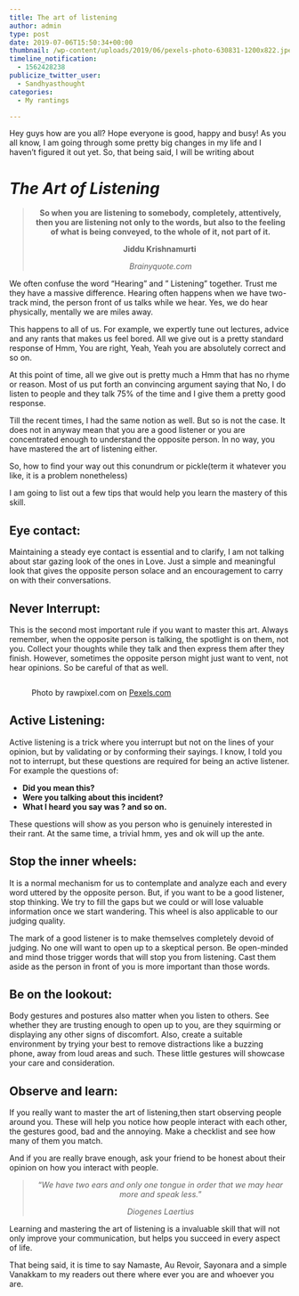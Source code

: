 ```yaml
---
title: The art of listening
author: admin
type: post
date: 2019-07-06T15:50:34+00:00
thumbnail: /wp-content/uploads/2019/06/pexels-photo-630831-1200x822.jpeg
timeline_notification:
  - 1562428238
publicize_twitter_user:
  - Sandhyasthought
categories:
  - My rantings

---
```

<p class="has-drop-cap">
  Hey guys how are you all? Hope everyone is good, happy and busy! As you all know, I am going through some pretty big changes in my life and I haven&#8217;t figured it out yet. So, that being said, I will be writing about
</p>

# _**The Art of Listening&nbsp;**_

<blockquote style="text-align:center;" class="wp-block-quote">
  <p>
    <strong>So when you are listening to somebody, completely, attentively, then you are listening not only to the words, but also to the feeling of what is being conveyed, to the whole of it, not part of it. </strong>
  </p>
  
  <p>
    <strong>Jiddu Krishnamurti&nbsp;</strong>
  </p>
  
  <cite>Brainyquote.com</cite>
</blockquote>



<p class="has-text-color has-black-color">
  We often confuse the word &#8220;Hearing&#8221; and &#8221; Listening&#8221; together. Trust me they have a massive difference. Hearing often happens when we have two-track mind, the person front of us talks while we hear. Yes, we do hear physically, mentally we are miles away.
</p>

<p class="has-text-color has-black-color">
  This happens to all of us. For example, we expertly tune out lectures, advice and any rants that makes us feel bored. All we give out is a pretty standard response of Hmm, You are right, Yeah, Yeah you are absolutely correct and so on.
</p>

<p class="has-text-color has-black-color">
  At this point of time, all we give out is pretty much a Hmm that has no rhyme or reason. Most of us put forth an convincing argument saying that No, I do listen to people and they talk 75% of the time and I give them a pretty good response.
</p>

<p class="has-text-color has-black-color">
  Till the recent times, I had the same notion as well. But so is not the case. It does not in anyway mean that you are a good listener or you are concentrated enough to understand the opposite person. In no way, you have mastered the art of listening either.
</p>

<p class="has-text-color has-drop-cap has-dark-red-color">
  So, how to find your way out this conundrum or pickle(term it whatever you like, it is a problem nonetheless)
</p>

I am going to list out a few tips that would help you learn the mastery of this skill.

## Eye contact: 

<p class="has-text-color has-black-color">
  Maintaining a steady eye contact is essential and to clarify, I am not talking about star gazing look of the ones in Love. Just a simple and meaningful look that gives the opposite person solace and an encouragement to carry on with their conversations.
</p>

## Never Interrupt:

<p class="has-text-color has-black-color">
  This is the second most important rule if you want to master this art. Always remember, when the opposite person is talking, the spotlight is on them, not you. Collect your thoughts while they talk and then express them after they finish. However, sometimes the opposite person might just want to vent, not hear opinions. So be careful of that as well.
</p><figure class="wp-block-image">

<img src="/wp-content/uploads/2019/07/pexels-photo-1832691.jpeg" alt="" class="wp-image-461" srcset="/wp-content/uploads/2019/07/pexels-photo-1832691.jpeg 1880w, /wp-content/uploads/2019/07/pexels-photo-1832691-300x200.jpeg 300w, /wp-content/uploads/2019/07/pexels-photo-1832691-1024x682.jpeg 1024w, /wp-content/uploads/2019/07/pexels-photo-1832691-768x512.jpeg 768w, /wp-content/uploads/2019/07/pexels-photo-1832691-1536x1024.jpeg 1536w, /wp-content/uploads/2019/07/pexels-photo-1832691-1200x800.jpeg 1200w" sizes="(max-width: 1880px) 100vw, 1880px" /><figcaption>Photo by rawpixel.com on <a href="https://www.pexels.com/photo/man-and-woman-holding-stick-1832691/" rel="nofollow">Pexels.com</a></figcaption></figure> 

## Active Listening:

<p class="has-text-color has-black-color">
  Active listening is a trick where you interrupt but not on the lines of your opinion, but by validating or by conforming their sayings. I know, I told you not to interrupt, but these questions are required for being an active listener. For example the questions of:
</p>

  * **Did you mean this?**
  * **Were you talking about this incident?**
  * **What I heard you say was ? and so on.**

<p class="has-text-color has-black-color">
  These questions will show as you person who is genuinely interested in their rant. At the same time, a trivial hmm, yes and ok will up the ante.
</p>

## Stop the inner wheels:

<p class="has-text-color has-black-color">
  It is a normal mechanism for us to contemplate and analyze each and every word uttered by the opposite person. But, if you want to be a good listener, stop thinking. We try to fill the gaps but we could or will lose valuable information once we start wandering. This wheel is also applicable to our judging quality.
</p>

<p class="has-text-color has-black-color">
  The mark of a good listener is to make themselves completely devoid of judging. No one will want to open up to a skeptical person. Be open-minded and mind those trigger words that will stop you from listening. Cast them aside as the person in front of you is more important than those words.
</p>

## Be on the lookout:

<p class="has-text-color has-black-color">
  Body gestures and postures also matter when you listen to others. See whether they are trusting enough to open up to you, are they squirming or displaying any other signs of discomfort. Also, create a suitable environment by trying your best to remove distractions like a buzzing phone, away from loud areas and such. These little gestures will showcase your care and consideration.
</p>

## Observe and learn:

<p class="has-text-color has-black-color">
  If you really want to master the art of listening,then start observing people around you. These will help you notice how people interact with each other, the gestures good, bad and the annoying. Make a checklist and see how many of them you match.
</p>

<p class="has-text-color has-drop-cap has-black-color">
  And if you are really brave enough, ask your friend to be honest about their opinion on how you interact with people.
</p>

<blockquote style="text-align:center;" class="wp-block-quote">
  <p>
    “<em>We have two ears and only one tongue in order that we may hear more and speak less.</em>”
  </p>
  
  <cite><em>Diogenes Laertius</em></cite>
</blockquote>

<p class="has-text-color has-black-color">
  Learning and mastering the art of listening is a invaluable skill that will not only improve your communication, but helps you succeed in every aspect of life.
</p>

<p class="has-text-color has-black-color">
  That being said, it is time to say Namaste, Au Revoir, Sayonara&nbsp;and a simple Vanakkam to my readers out there where ever you are and whoever you are.
</p>